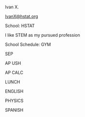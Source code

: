 Ivan X.




IvanX@hstat.org 





School: HSTAT





I like STEM as my pursued profession



School Schedule:
GYM


SEP


AP USH


AP CALC


LUNCH


ENGLISH


PHYSICS


SPANISH
